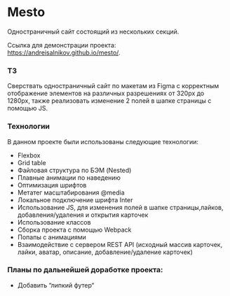 # Mesto
Одностраничный сайт состоящий из нескольких секций.

Ссылка для демонстрации проекта: https://andreisalnikov.github.io/mesto/.

### ТЗ
Сверствать одностраничный сайт по макетам из Figma с корректным отображение элементов на различных разрешениях от 320px до 1280px, также реализовать изменение 2 полей в шапке страницы с помощью JS.

### Технологии
В данном проекте были использованы следующие технологии:
* Flexbox
* Grid table
* Файловая структура по БЭМ (Nested)
* Плавные анимации по наведению
* Оптимизация шрифтов
* Метатег масштабирования @media
* Локальное подключение шрифта Inter
* Использование JS, для изменения полей в шапке страницы,лайков, добавления/удаления и открытия карточек
* Использование классов
* Сборка проекта с помощью Webpack
* Попапы с анимациями
* Взаимодействие с сервером REST API (исходный массив карточек, лайки, аватар, описание, добавление/удаление карточек)

### Планы по дальнейшей доработке проекта:
* Добавить “липкий футер“
